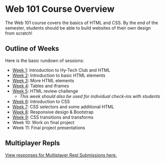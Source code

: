 # Web 101 Course Overview
The Web 101 course covers the basics of HTML and CSS. By the end of the semester, students should be able to build websites of their own design from scratch!

## Outline of Weeks
Here is the basic rundown of sessions:

- [Week 1](Week01/): Introduction to Hy-Tech Club and HTML
- [Week 2](Week02/): Introduction to basic HTML elements
- [Week 3](Week03/): More HTML elements
- [Week 4](Week04/): Tables and iframes
- [Week 5](Week05/): HTML review challenge
  - _This week should also be used for individual check-ins with students_
- [Week 6](Week06/): Introduction to CSS
- [Week 7](Week07/): CSS selectors and some additional HTML
- [Week 8](Week08/): Responsive design & Bootstrap
- [Week 9](Week09/): CSS transitions and transforms
- Week 10: Work on final project
- Week 11: Final project presentations

## Multiplayer Repls
[View responses for Multiplayer Repl Submissions here.](https://forms.office.com/Pages/DesignPageV2.aspx?subpage=design&FormId=iNuljKul90il4EzlCTX4B33juYEmlJlJpIkctSGCv9RUME43UE5IODlKWTQ4VEJSWFlPVzJBVUxFTC4u&Token=118ab700d46c4acc939d488eada2f62f)
